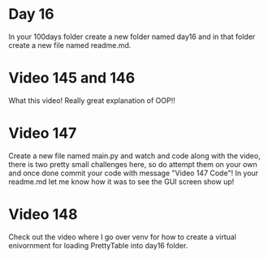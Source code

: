 # Day 16

In your 100days folder create a new folder named day16 and in that folder create a new file named readme.md.

# Video 145 and 146
What this video!  Really great explanation of OOP!!

# Video 147
Create a new file named main.py and watch and code along with the video, there is two pretty small challenges here, so do attempt them on your own and once done commit your code with message "Video 147 Code"!  In your readme.md let me know how it was to see the GUI screen show up!  

# Video 148
Check out the video where I go over venv for how to create a virtual enivornment for loading PrettyTable into day16 folder. 
